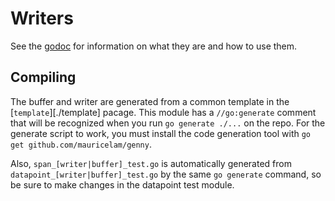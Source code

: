 # Writers

See the [godoc](https://godoc.org/github.com/signalfx/golib/writer) for
information on what they are and how to use them.

## Compiling

The buffer and writer are generated from a common template in the [`template`][./template]
pacage.  This module has a `//go:generate` comment that will be recognized when you
run `go generate ./...` on the repo.  For the generate script to work, you must
install the code generation tool with `go get github.com/mauricelam/genny`.

Also, `span_[writer|buffer]_test.go` is automatically generated from
`datapoint_[writer|buffer]_test.go` by the same `go generate` command, so be
sure to make changes in the datapoint test module.

